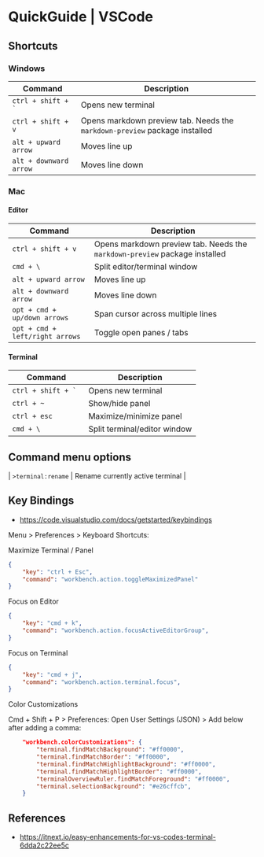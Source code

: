 # QuickGuide | VSCode

## Shortcuts

### Windows

| Command | Description |
| --- | --- |
| ``ctrl + shift + ` `` | Opens new terminal |
| `ctrl + shift + v` | Opens markdown preview tab. Needs the `markdown-preview` package installed |
| `alt + upward arrow` | Moves line up |
| `alt + downward arrow` | Moves line down |

### Mac

#### Editor

| Command | Description |
| --- | --- |
| `ctrl + shift + v` | Opens markdown preview tab. Needs the `markdown-preview` package installed |
| `cmd + \` | Split editor/terminal window |
| `alt + upward arrow` | Moves line up |
| `alt + downward arrow` | Moves line down |
| `opt + cmd + up/down arrows` | Span cursor across multiple lines |
| `opt + cmd + left/right arrows` | Toggle open panes / tabs |

#### Terminal

| Command | Description |
| --- | --- |
| ``ctrl + shift + ` `` | Opens new terminal |
| `ctrl + ~` | Show/hide panel |
| `ctrl + esc` | Maximize/minimize panel |
| `cmd + \` | Split terminal/editor window |

## Command menu options

| `>terminal:rename` | Rename currently active terminal |

## Key Bindings

- <https://code.visualstudio.com/docs/getstarted/keybindings>

Menu > Preferences > Keyboard Shortcuts:

Maximize Terminal / Panel

```json
{
    "key": "ctrl + Esc",
    "command": "workbench.action.toggleMaximizedPanel"
}
```

Focus on Editor

```json
{
    "key": "cmd + k",
    "command": "workbench.action.focusActiveEditorGroup",
}
```

Focus on Terminal

```json
{
    "key": "cmd + j",
    "command": "workbench.action.terminal.focus",
}
```

Color Customizations 

Cmd + Shift + P > Preferences: Open User Settings (JSON) > Add below after adding a comma: 

```json
    "workbench.colorCustomizations": {
        "terminal.findMatchBackground": "#ff0000",
        "terminal.findMatchBorder": "#ff0000",
        "terminal.findMatchHighlightBackground": "#ff0000",
        "terminal.findMatchHighlightBorder": "#ff0000",
        "terminalOverviewRuler.findMatchForeground": "#ff0000",
        "terminal.selectionBackground": "#e26cffcb",
    }

```

## References

- <https://itnext.io/easy-enhancements-for-vs-codes-terminal-6dda2c22ee5c>
